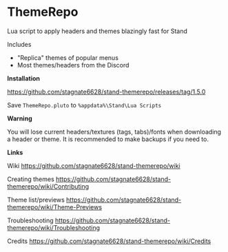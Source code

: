 # ThemeRepo
Lua script to apply headers and themes blazingly fast for Stand

Includes
- "Replica" themes of popular menus
- Most themes/headers from the Discord

**Installation**

<https://github.com/stagnate6628/stand-themerepo/releases/tag/1.5.0>

Save `ThemeRepo.pluto` to `%appdata%\Stand\Lua Scripts`

**Warning**

You will lose current headers/textures (tags, tabs)/fonts when downloading a header or theme. It is recommended to make backups if you need to. 

**Links**

Wiki https://github.com/stagnate6628/stand-themerepo/wiki

Creating themes https://github.com/stagnate6628/stand-themerepo/wiki/Contributing

Theme list/previews https://github.com/stagnate6628/stand-themerepo/wiki/Theme-Previews

Troubleshooting https://github.com/stagnate6628/stand-themerepo/wiki/Troubleshooting

Credits https://github.com/stagnate6628/stand-themerepo/wiki/Credits

